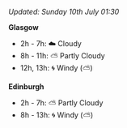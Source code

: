 *Updated: Sunday 10th July 01:30*

**Glasgow**

* 2h - 7h: :cloud: Cloudy
* 8h - 11h: :partly_sunny: Partly Cloudy
* 12h, 13h: :cyclone: Windy (:partly_sunny:)

**Edinburgh**

* 2h - 7h: :partly_sunny: Partly Cloudy
* 8h - 13h: :cyclone: Windy (:partly_sunny:)
